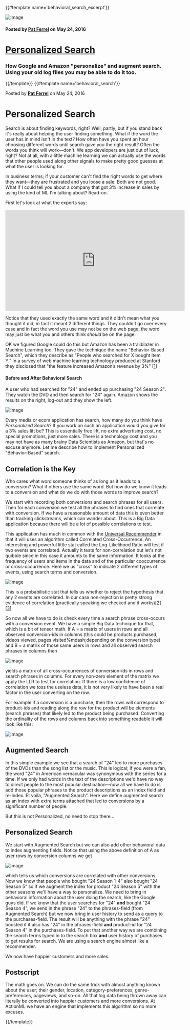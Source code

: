 {{#template name='behavioral_search_excerpt'}}

![image](/blog/images/behavioral-search-220x220.png)

#### Posted by [**Pat Ferrel**](mailto:pat@actionml.com) on May 24, 2016

# [Personalized Search](/blog/{{template}})

### How Google and Amazon "personalize" and augment search. Using your old log files you may be able to do it too.  

{{/template}}
{{#template name='behavioral_search'}}

Posted by [**Pat Ferrel**](mailto:pat@actionml.com) on May 24, 2016
# Personalized Search

Search is about finding keywords, right? Well, partly, but if you stand back it's really about helping the user finding something. What if the word the user has in mind isn't in the text? How often have you spent an hour choosing different words until search gave you the right result? Often the words you think will work&mdash;don't. We app developers are just out of luck, right? Not at all, with a little machine learning we can actually use the words that other people used along other signals to make pretty good guesses at what the user is looking for.

In business terms; if your customer can't find the right words to get where they want&mdash;they are frustrated and you loose a sale. Both are not good. What if I could tell you about a company that got 3% increase in sales by using the kind of ML I'm talking about? Read-on.

First let's look at what the experts say:

<iframe width="560" height="315" src="https://www.youtube.com/embed/EKuG2M6R4VM" frameborder="0" allowfullscreen></iframe>

Notice that they used exactly the same word and it didn't mean what you thought it did, in fact it meant 2 different things. They couldn't go over every case and in fact the word you use may not be on the web page, the word may just be what you and others think *should* be on the page.

OK we figured Google could do this but Amazon has been a trailblazer in Machine Learning too. They gave the technique the name "Behavior-Based Search", which they describe as "People who searched for X bought item Y.” In a survey of web machine learning technology produced at Stanford they disclosed that "the feature increased Amazon’s revenue by 3%" [[1](http://ai.stanford.edu/~ronnyk/2009controlledExperimentsOnTheWebSurvey.pdf)]

#### Before and After Behavioral Search

A user who had searched for "24" and ended up purchasing "24 Season 2". They watch the DVD and then search for "24" again. Amazon shows the results on the right, log-out and they show the left.

![image](/blog/images/behavioral-search-1000x482.png)

Every media or ecom application has search, how many do you think have *Personalized Search*? If you work on such an application would you give for a 3% sales lift be? This is essentially free lift, no extra advertising cost, no special promotions, just more sales. There is a technology cost and you may not have as many brainy Data Scientists as Amazon, but that's no excuse anymore. Let me describe how to implement Personalized "Behavior-Based" search.

## Correlation is the Key

Who cares what word someone thinks of as long as it leads to a conversion? What if  others use the same word. But how do we know it leads to a conversion and what do we do with those words to improve search?

We start with recording both conversions and search phrases for all users. Then for each conversion we test all the phrases to find ones that correlate with conversion. If we have a reasonable amount of data this is even better than tracking clickstreams, which can wander about. This is a Big Data application because there will be a lot of possible correlations to test.

This application has much in common with the [Universal Recommender](/docs/ur) in that it will uses an algorithm called Correlated Cross-Occurrence. An interesting and powerful little stat called the Log-Likelihood Ratio will test if two events are correlated. Actually it tests for non-correlation but let's not quibble since in this case it amounts to the same information. It looks at the frequency of users and items in the data and of the particular cooccurrence or cross-occurrence. Here we us "cross" to indicate 2 different types of events, using search terms and conversion.

![image](/blog/images/llr-equation-400x73.png)

This is a probabilistic stat that tells us whether to reject the hypothesis that any 2 events are correlated. In our case non-rejection is pretty strong evidence of correlation (practically speaking we checked and it works)[[2](https://www.mapr.com/practical-machine-learning)][[3](https://www.google.com/url?sa=t&rct=j&q=&esrc=s&source=web&cd=3&cad=rja&uact=8&ved=0ahUKEwjVk5r20fPMAhUX6GMKHYPnCwcQtwIIMTAC&url=https%3A%2F%2Fwww.youtube.com%2Fwatch%3Fv%3DTn5y2i_MqQ8&usg=AFQjCNFU2iMTOPWKBthCR82Vak_uCxONpA)]

So now all we have to do is check every time a search phrase cross-occurs with a conversion event. We have a simple Big Data technique for that, which is a bit of tensor math. If A = a matrix of users in rows and all observed conversion-ids in columns (this could be products purchased, videos viewed, pages visited%mdash;depending on the conversion type) and B = a matrix of those same users in rows and all observed search phrases in columns then 

![image](/blog/images/atb-80x40.png)

yields a matrix of all cross-occurrences of conversion-ids in rows and search phrases in columns. For every non-zero element of the matrix we apply the LLR to test for correlation. If there is a low confidence of correlation we toss the useless data, it is not very likely to have been a real factor in the user converting on the row. 

For example if a conversion is a purchase, then the rows will correspond to product-ids and reading along the row for the product will be elements (search phrases) that likely led to the product being purchased. Converting the ordinality of the rows and columns back into something readable it will look like this:

![image](/blog/images/atb-text-700x131.png)

## Augmented Search

In this simple example we see that a search of "24" led to more purchases of the DVDs than the song list or the music. This is logical; if you were a fan, the word "24" in American vernacular was synonymous with the series for a time. If we only had words in the text of the descriptions we'd have no way to direct people to the most popular destination&mdash;now all we have to do is add those popular phrases to the product descriptions as an index field and re-index. Et voila, "Augmented Search". Here we define augmented search as an index with extra terms attached that led to conversions by a significant number of people.

But this is not Personalized, no need to stop there...

## Personalized Search

We start with Augmented Search but we can also add other behavioral data to index augmenting fields. Notice that using the above definition of A as user rows by  conversion columns we get

![image](/blog/images/ata-80x48.png)

which tells us which conversions are correlated with other conversions. Now we know that people who bought "24 Season 1-4" also bought "24 Season 5" so if we augment the index for product "24 Season 5" with the other seasons we'll have a way to personalize. We need to bring in behavioral information about the user doing the search, like the Google guys did. If we know that the user searches for "24" **and** bought "24 Season 4", we send in the phrase "24" to the phrases-field (from Augmented Search) but we now bring in user history to send as a query to the purchases-field. The result will be anything with the phrase "24" boosted if it also has "24" in the phrases-field **and**  product-id for "24 Season 4" in the purchases-field. To put that another way we are combining the search terms typed in to the search box **and** user history of purchases to get results for search. We are using a search engine almost like a recommender.

We now have happier customers and more sales.

## Postscript

The math goes on. We can do the same trick with almost anything known about the user; their gender, location, category-preferences, genre-preferences, pageviews, and so-on. All that log data being thrown away can literally be converted into happier customers and more conversions. At ActionML we have an engine that implements this algorithm so no more excuses.

{{/template}}